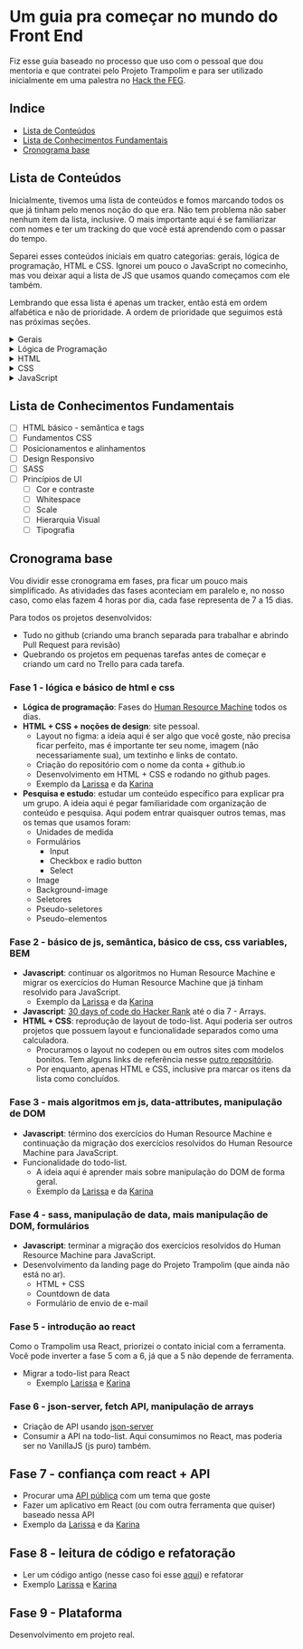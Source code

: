 # Um guia pra começar no mundo do Front End

Fiz esse guia baseado no processo que uso com o pessoal que dou mentoria e que contratei pelo Projeto Trampolim e para ser utilizado inicialmente em uma palestra no [Hack the FEG](https://www.even3.com.br/htf2021/). 

## Indice

- [Lista de Conteúdos](#lista-de-conteudos)
- [Lista de Conhecimentos Fundamentais](#lista-de-conhecimentos-fundamentais)
- [Cronograma base](#cronograma-base)

## Lista de Conteúdos

Inicialmente, tivemos uma lista de conteúdos e fomos marcando todos os que já tinham pelo menos noção do que era. Não tem problema não saber nenhum item da lista, inclusive. O mais importante aqui é se familiarizar com nomes e ter um tracking do que você está aprendendo com o passar do tempo.

Separei esses conteúdos iniciais em quatro categorias: gerais, lógica de programação, HTML e CSS. Ignorei um pouco o JavaScript no comecinho, mas vou deixar aqui a lista de JS que usamos quando começamos com ele também. 

Lembrando que essa lista é apenas um tracker, então está em ordem alfabética e não de prioridade. A ordem de prioridade que seguimos está nas próximas seções.

<details>
    <summary>Gerais</summary>

- [ ] Diferenças entre Back End e Front End
- [ ] Editor de texto
- [ ] Eslint
- [ ] Git
- [ ] Inspecionador de Elementos
- [ ] Live Server
- [ ] Npm
- [ ] Scrum
- [ ] Servidor
- [ ] Terminal

</details>

<details>
    <summary>Lógica de Programação</summary>

- [ ] Arrays
- [ ] Estrutura condicional (if/else)
- [ ] Estrutura de repetição (for, while, etc)
- [ ] Objetos
- [ ] Operação de negação
- [ ] Operações aritméticas (soma, multiplicação, etc)
- [ ] Operações condicionais (maior que, igual que, etc)
- [ ] Tipos de dados (number, string, boolean, etc)
- [ ] Variáveis

</details>

<details>
    <summary>HTML</summary>

- [ ] Acessibilidade
- [ ] Formulário
- [ ] Semântica
- [ ] SVG

</details>

<details>
    <summary>CSS</summary>

- [ ] After e Before
- [ ] Animações
- [ ] BEM - Block Element Modifier
- [ ] Box Model
- [ ] CSS Variables
- [ ] Display
- [ ] Estilização de texto
- [ ] Flexbox
- [ ] Formulário
- [ ] Grid
- [ ] Imagens
- [ ] Position
- [ ] Seletores

</details>

<details>
    <summary>JavaScript</summary>

- [ ] Array methods (map, filter, reduce)
- [ ] Async JS (promises/async/await)
- [ ] Data Attributes
- [ ] DOM
- [ ] Estruturas de dados
- [ ] Fetch API & HTTP
- [ ] Funções
- [ ] Loops
- [ ] Tipos de dados

</details>


## Lista de Conhecimentos Fundamentais

- [ ] HTML básico - semântica e tags
- [ ] Fundamentos CSS
- [ ] Posicionamentos e alinhamentos
- [ ] Design Responsivo
- [ ] SASS
- [ ] Princípios de UI
    - [ ] Cor e contraste
    - [ ] Whitespace 
    - [ ] Scale
    - [ ] Hierarquia Visual
    - [ ] Tipografia

## Cronograma base

Vou dividir esse cronograma em fases, pra ficar um pouco mais simplificado. As atividades das fases aconteciam em paralelo e, no nosso caso, como elas fazem 4 horas por dia, cada fase representa de 7 a 15 dias.

Para todos os projetos desenvolvidos:
- Tudo no github (criando uma branch separada para trabalhar e abrindo Pull Request para revisão)
- Quebrando os projetos em pequenas tarefas antes de começar e criando um card no Trello para cada tarefa. 

### Fase 1 - lógica e básico de html e css

- **Lógica de programação**: Fases do [Human Resource Machine](https://store.steampowered.com/app/375820/Human_Resource_Machine/) todos os dias.
- **HTML + CSS + noções de design**: site pessoal.
    - Layout no figma: a ideia aqui é ser algo que você goste, não precisa ficar perfeito, mas é importante ter seu nome, imagem (não necessariamente sua), um textinho e links de contato.
    - Criação do repositório com o nome da conta + github.io
    - Desenvolvimento em HTML + CSS e rodando no github pages.
    - Exemplo da [Larissa](https://github.com/lahgomes/lahgomes.github.io) e da [Karina](https://github.com/karinaramos0401/karinaramos0401.github.io)
- **Pesquisa e estudo**: estudar um conteúdo específico para explicar pra um grupo. A ideia aqui é pegar familiaridade com organização de conteúdo e pesquisa. Aqui podem entrar quaisquer outros temas, mas os temas que usamos foram:
    - Unidades de medida
    - Formulários
        - Input
        - Checkbox e radio button
        - Select
    - Image
    - Background-image
    - Seletores
    - Pseudo-seletores
    - Pseudo-elementos

### Fase 2 - básico de js, semântica, básico de css, css variables, BEM

- **Javascript**: continuar os algoritmos no Human Resource Machine e migrar os exercícios do Human Resource Machine que já tinham resolvido para JavaScript.
    - Exemplo da [Larissa](https://github.com/lahgomes/algoritmos) e da [Karina](https://github.com/karinaramos0401/algoritmo)
- **Javascript**: [30 days of code do Hacker Rank](https://www.hackerrank.com/domains/tutorials/30-days-of-code) até o dia 7 - Arrays.
- **HTML + CSS**: reprodução de layout de todo-list. Aqui poderia ser outros projetos que possuem layout e funcionalidade separados como uma calculadora.
    - Procuramos o layout no codepen ou em outros sites com modelos bonitos. Tem alguns links de referência nesse [outro repositório](https://github.com/juunegreiros/utilities).
    - Por enquanto, apenas HTML e CSS, inclusive pra marcar os itens da lista como concluídos.


### Fase 3 - mais algoritmos em js, data-attributes, manipulação de DOM
- **Javascript**: término dos exercícios do Human Resource Machine e continuação da migração dos exercícios resolvidos do Human Resource Machine para JavaScript.
- Funcionalidade do todo-list.
    - A ideia aqui é aprender mais sobre manipulação do DOM de forma geral. 
    - Exemplo da [Larissa](https://github.com/lahgomes/todo-list-JS) e da [Karina](https://github.com/karinaramos0401/todolist)

### Fase 4 - sass, manipulação de data, mais manipulação de DOM, formulários
- **Javascript**: terminar a migração dos exercícios resolvidos do Human Resource Machine para JavaScript.
- Desenvolvimento da landing page do Projeto Trampolim (que ainda não está no ar).
    - HTML + CSS
    - Countdown de data
    - Formulário de envio de e-mail

### Fase 5 - introdução ao react
Como o Trampolim usa React, priorizei o contato inicial com a ferramenta. Você pode inverter a fase 5 com a 6, já que a 5 não depende de ferramenta.

- Migrar a todo-list para React
    - Exemplo [Larissa](https://github.com/lahgomes/todo-list-react) e [Karina](https://github.com/karinaramos0401/to-do-list-react)

### Fase 6 - json-server, fetch API, manipulação de arrays
- Criação de API usando [json-server](https://github.com/typicode/json-server)
- Consumir a API na todo-list. Aqui consumimos no React, mas poderia ser no VanillaJS (js puro) também.

## Fase 7 - confiança com react + API
- Procurar uma [API pública](https://github.com/public-apis/public-apis) com um tema que goste
- Fazer um aplicativo em React (ou com outra ferramenta que quiser) baseado nessa API 
- Exemplo da [Larissa](https://github.com/lahgomes/spotify-minimalist) e da [Karina](https://github.com/karinaramos0401/catalog-anime)

## Fase 8 - leitura de código e refatoração
- Ler um código antigo (nesse caso foi esse [aqui](https://codepen.io/juunegreiros/pen/goGgKQ?editors=0010)) e refatorar
- Exemplo [Larissa](https://github.com/lahgomes/refactor_form-login-and-signup) e [Karina](https://github.com/karinaramos0401/sign-up-)

## Fase 9 - Plataforma
Desenvolvimento em projeto real.

